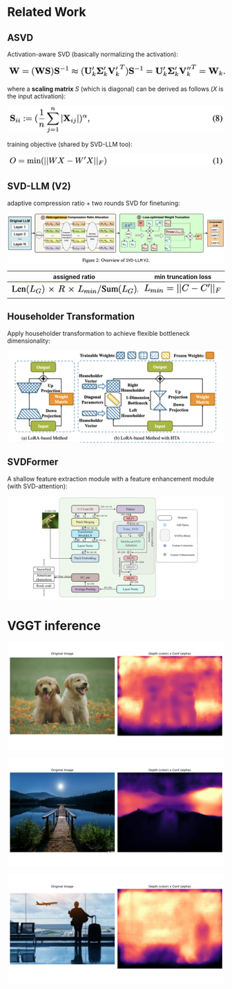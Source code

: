 # Related Work

## ASVD

Activation-aware SVD (basically normalizing the activation):

![alt text](docs/ASVD_1.png)

where a **scaling matrix** $S$ (which is diagonal) can be derived as follows ($X$ is the input activation):

![alt text](docs/ASVD_2.png)

training objective (shared by SVD-LLM too):

![alt text](docs/objective.png)

## SVD-LLM (V2)

adaptive compression ratio + two rounds SVD for finetuning:

![alt text](docs/SVD-LLM_V2.png)

| assigned ratio | min truncation loss |
| ---- | ----- |
| ![alt text](docs/ratio_formula.png) | ![alt text](docs/minimum_loss.png)|

## Householder Transformation

Apply householder transformation to achieve flexible bottleneck dimensionality:

![alt text](docs/householder.png)

## SVDFormer

A shallow feature extraction module with a feature enhancement module (with SVD-attention):

![alt text](docs/SVDFormer.png)

# VGGT inference

![alt text](toy_output/depth_b0_s1.png)

![alt text](toy_output/depth_b0_s0.png)

![alt text](toy_output/depth_b0_s2.png)